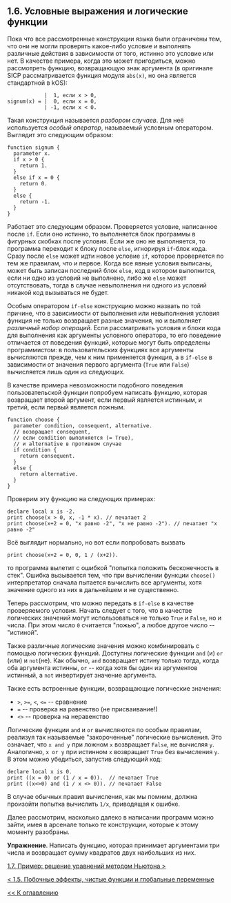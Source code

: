## 1.6. Условные выражения и логические функции

Пока что все рассмотренные конструкции языка были ограничены тем, что они не могли 
проверять какое-либо условие и выполнять различные действия в зависимости от того, 
истинно это условие или нет. В качестве примера, когда это может пригодиться, можно 
рассмотреть функцию, возвращающую знак аргумента (в оригинале SICP рассматривается функция 
модуля `abs(x)`, но она является стандартной в kOS):
```
            |  1, если x > 0,
signum(x) = |  0, если x = 0,
            | -1, если x < 0.
```
Такая конструкция называется *разбором случаев*. Для неё используется *особый оператор*, 
называемый условным оператором. Выглядит это следующим образом:
```
function signum {
  parameter x.
  if x > 0 {
    return 1.
  }
  else if x = 0 {
    return 0.
  }
  else {
    return -1.
  }
}
```
Работает это следующим образом. Проверяется условие, написанное после `if`. Если оно 
истинно, то выполняется блок программы в фигурных скобках после условия. Если же оно не 
выполняется, то программа переходит к блоку после `else`, игнорируя `if`-блок кода. Сразу 
после `else` может идти новое условие `if`, которое проверяется по тем же правилам, что и 
первое. Когда все явные условия выписаны, может быть записан последний блок `else`, код в 
котором выполнится, если ни одно из условий не выполнено, либо же `else` может отсутствовать, 
тогда в случае невыполнения ни одного из условий никакой код вызываться не будет.

Особым оператором `if-else` конструкцию можно назвать по той причине, что в зависимости от 
выполнения или невыполнения условия функция не только возвращает разные значения, но и 
выполняет *различный набор операций*. Если рассматривать условия и блоки кода для выполнения 
как аргументы условного оператора, то его поведение отличается от поведения функций, которые 
могут быть определены программистом: в пользовательских функциях все аргументы вычисляются 
прежде, чем к ним применяется функция, а в `if-else` в зависимости от значения первого аргумента 
(`True` или `False`) вычисляется лишь один из следующих.

В качестве примера невозможности подобного поведения пользовательской функции попробуем написать 
функцию, которая возвращает второй аргумент, если первый является истинным, и третий, если 
первый является ложным.
```
function choose {
  parameter condition, consequent, alternative.
  // возвращает consequent, 
  // если condition выполняется (= True),
  // и alternative в противном случае
  if condition {
    return consequent.
  }
  else {
    return alternative.
  }
}
```
Проверим эту функцию на следующих примерах:
```
declare local x is -2.
print choose(x > 0, x, -1 * x). // печатает 2
print choose(x+2 = 0, "x равно -2", "x не равно -2"). // печатает "x равно -2"
```

Всё выглядит нормально, но вот если попробовать вызвать
```
print choose(x+2 = 0, 0, 1 / (x+2)).
```
то программа вылетит с ошибкой "попытка положить бесконечность в стек". Ошибка 
вызывается тем, что при вычислении функции `choose()` интерпретатор сначала пытается 
вычислить все аргументы, хотя значение одного из них в дальнейшем и не существенно.

Теперь рассмотрим, что можно передать в `if-else` в качестве проверяемого условия. Начать 
следует с того, что в качестве логических значений могут использоваться не только `True` и 
`False`, но и числа. При этом число `0` считается "ложью", а любое другое число -- "истиной".

Также различные логические значения можно комбинировать с помощью логических функций. 
Доступны логические функции `and` (и) `or` (или) и `not`(не). Как обычно, `and` возвращает 
истину только тогда, когда оба аргумента истинны, `or` -- когда хотя бы один из аргументов 
истинный, а `not` инвертирует значение аргумента.

Также есть встроенные функции, возвращающие логические значения:
* `>`, `>=`, `<`, `<=` -- сравнение
* `=` -- проверка на равенство (не присваивание!)
* `<>` -- проверка на неравенство

Логические функции `and` и `or` вычисляются по особым правилам, реализуя так называемые 
"закороченные" логические вычисления. Это означает, что `x and y` при ложном `x` возвращает 
`False`, не вычисляя `y`. Аналогично, `x or y` при истинном `x` возвращает `True` без 
вычисления `y`. В этом можно убедиться, запустив следующий код:
```
declare local x is 0.
print ((x = 0) or (1 / x = 0)).  // печатает True
print ((x<>0) and (1 / x <> 0)). // печатает False
```
В случае обычных правил вычисления, как мы помним, должна произойти попытка вычислить `1/x`, 
приводящая к ошибке.

Далее рассмотрим, насколько далеко в написании программ можно зайти, имея в арсенале только те 
конструкции, которые к этому моменту разобраны.

**Упражнение**. Написать функцию, которая принимает аргументами три числа и возвращает сумму квадратов 
двух наибольших из них.

[1.7. Пример: решение уравнений методом Ньютона \>](ch1.7.md)

[\< 1.5. Побочные эффекты, чистые функции и глобальные переменные](ch1.5.md)

[\<\< К оглавлению](../../README.md)
